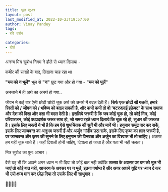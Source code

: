 ```yaml
---
title: भूल सुधार
layout: post
last_modified_at: 2022-10-23T19:57:00
author: Vinay Pandey
tags:
- रवि दर्शन

categories:
- दीर्घ
---
```

अनन्य मित्र सुबोध निगम ने हौले से ध्यान दिलाया -

कबीर की साखी के बाद, लिखना चाह रहा था

**"यम को न भूलें"**
भूल से **"न"** छूट गया और हो गया -
**"यम को भूलें"**

अनजाने में ही अर्थ का अनर्थ हो गया..

जीवन मे कई बार ऐसी छोटी छोटी चूक अर्थ को अनर्थ में बदल देती हैं। **सिर्फ एक छोटी सी गलती, हमारे रिश्तों को / जीवन को / भविष्य को बदल सकती है, और कभी कभी तो वो 'बटरफ्लाई इफ़ेक्ट' के साथ समाज और देश की दिशा और दशा भी बदल देती है। इसलिये जरूरी है कि जब कोई चूक हो, तो कोई मित्र, कोई परिवारजन, कोई पथप्रदर्शक जरूर साथ हो, जो समय रहते ध्यान दिलाये कि चूक रहे हो, सुधार की जरूरत है। इसके लिए जरूरी ये भी है कि हम ऐसे शुभचिंतक की सुनें भी और मानें भी। हनुमान समुद्र पार कर सकें, इसके लिए जाम्बवन्त का अनुभव जरूरी हैं और अर्जुन गांडीव उठा सके, इसके लिए कृष्ण का ज्ञान जरूरी है, पर जाम्बवन्त और कृष्ण की सुनने के लिए हनुमान की विनम्रता और अर्जुन का विश्वास भी तो चाहिए।** अक्सर हम यहीं चूक जाते हैं। जहाँ दिवाली होनी चाहिए, दिवाला हो जाता है और पता भी नही चलता।

मित्र सुबोध का पुनः आभार।

वैसे यह भी कि आपने अगर ध्यान न भी दिया तो कोई बात नही क्योंकि **उत्सव के अवसर पर यम को भूल भी जाएं तो कोई बात नही, आचरण के अवसर पर न भूलें, इतना पर्याप्त है और अगर आपने त्रुटि पर ध्यान दे कर भी उसे क्षम्य मान कर छोड़ दिया तो उसके लिए भी साधुवाद।**

🙏🌷🌷🙏



